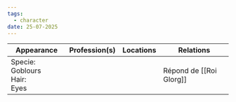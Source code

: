 ```yaml
---
tags:
  - character
date: 25-07-2025
---
```


| **Appearance**                     | **Profession**(s) | **Locations** | **Relations**           |
| ---------------------------------- | ----------------- | ------------- | ----------------------- |
| Specie: Goblours<br>Hair: <br>Eyes |                   |               | Répond de [[Roi Glorg]] |


